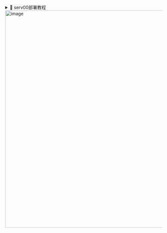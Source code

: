 <details>
<summary>📂 serv00部署教程</summary>

### 1. 拥有管理面板，首次登录需要输入密码，在文件代码中修改成自己喜欢的密码即可
![image](https://github.com/user-attachments/assets/b807edf8-0f61-48a8-8f65-c8eda3d5cd27){ width: 500px; }

### 2. 管理面板对cron job增加了删除和添加的功能，方便直接管理操作。添加功能分为基本模式和专家模式。

<img src="https://github.com/user-attachments/assets/92da7d91-6cce-456a-9f96-ad946c3cd960" width="700" alt="image">

<img src="https://github.com/user-attachments/assets/71c593d2-8b46-4259-84b9-bd366d55788d" width="700" alt="image">

### 3. 系统任务列表和挂起任务列表

- **系统任务列表：**

1、显示当前serv00存在的cron job配置，可以单独操作 删除
2、刷新列表按钮可以手动刷新当前serv00的cron job配置

<img src="https://github.com/user-attachments/assets/183ec469-b4ac-40e6-953d-a7ad9a229790" width="700" alt="image">

- **挂起任务列表：**

1、显示所有添加过的cron job配置方便日后操作，可以单独操作 移除 不需要的cron

2、挂起任务列表不意味着 cron job 被删除后会自动添加，需要点击 立即同步到系统

3、立即同步到系统，会立即同步添加serv00还未配置的cron job

<img src="https://github.com/user-attachments/assets/a6005976-1bd1-4d51-9ed3-64798559a246" width="700" alt="image">

- **挂起任务列表**中的配置会存放在 `cron_job.txt` 中，第一次使用会自动创建，需要给755权限
![image](https://github.com/user-attachments/assets/80719730-a828-45ab-9632-db8313d13a9a)


- 添加新任务会直接添加到serv00的**cron job**和**挂起任务列表**

## 项目展示图
</details>

<img src="https://github.com/user-attachments/assets/ac291fe8-06c2-4643-b54a-6b03f43e54a2" width="700" alt="image">
